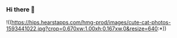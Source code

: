 ### Hi there 👋

!((https://hips.hearstapps.com/hmg-prod/images/cute-cat-photos-1593441022.jpg?crop=0.670xw:1.00xh;0.167xw,0&resize=640:*))

<!--
**liliaqvq/liliaqvq** is a ✨ _special_ ✨ repository because its `README.md` (this file) appears on your GitHub profile.

Here are some ideas to get you started:

- 🔭 I’m currently working on ...
- 🌱 I’m currently learning ...
- 👯 I’m looking to collaborate on ...
- 🤔 I’m looking for help with ...
- 💬 Ask me about ...
- 📫 How to reach me: ...
- ⚡ Fun fact: ...
-->
